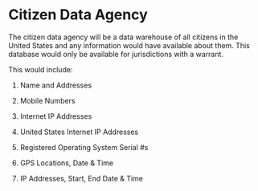# Citizen Data Agency

The citizen data agency will be a data warehouse of all citizens in the United States and any information would have available about them. This database would only be available for jurisdictions with a warrant.

This would include:

1. Name and Addresses
2. Mobile Numbers
3. Internet IP Addresses
4. United States Internet IP Addresses
5. Registered Operating System Serial #s

6. GPS Locations, Date & Time
7. IP Addresses, Start, End Date & Time
